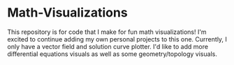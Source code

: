 # Math-Visualizations

This repository is for code that I make for fun math visualizations! I'm excited to continue adding my own personal projects to this one. Currently, I only have a vector field and solution curve plotter. I'd like to add more differential equations visuals as well as some geometry/topology visuals. 
